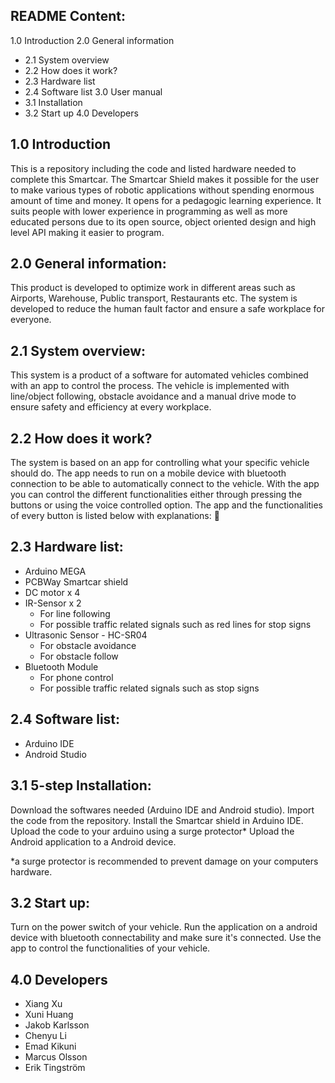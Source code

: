 ## README Content: 
1.0 Introduction
2.0 General information
  - 2.1 System overview
  - 2.2 How does it work?
  - 2.3 Hardware list
  - 2.4 Software list
3.0 User manual
  - 3.1 Installation
  - 3.2 Start up
4.0 Developers 

## 1.0 Introduction
This is a repository including the code and listed hardware needed to complete this Smartcar. The Smartcar Shield makes it possible for the user to make various types of robotic applications without spending enormous amount of time and money. It opens for a pedagogic learning experience. It suits people with lower experience in programming as well as more educated persons due to its open source, object oriented design and high level API making it easier to program. 

## 2.0 General information: 
This product is developed to optimize work in different areas such as Airports, Warehouse, Public transport, Restaurants etc. The system is developed to reduce the human fault factor and ensure a safe workplace for everyone.

## 2.1 System overview: 
This system is a product of a software for automated vehicles combined with an app to control the process. The vehicle is implemented with line/object following, obstacle avoidance and a manual drive mode to ensure safety and efficiency at every workplace. 

## 2.2 How does it work?
The system is based on an app for controlling what your specific vehicle should do. The app needs to run on a mobile device with bluetooth connection to be able to automatically connect to the vehicle. With the app you can control the different functionalities either through pressing the buttons or using the voice controlled option. The app and the functionalities of every button is listed below with explanations: 


## 2.3  Hardware list:

* Arduino MEGA
* PCBWay Smartcar shield
* DC motor x 4
* IR-Sensor x 2
  - For line following 
  - For possible traffic related signals such as red lines for stop signs
* Ultrasonic Sensor - HC-SR04
  - For obstacle avoidance
  - For obstacle follow 
* Bluetooth Module
  - For phone control
  - For possible traffic related signals such as stop signs

## 2.4 Software list:
* Arduino IDE
* Android Studio


## 3.1 5-step Installation:

Download the softwares needed (Arduino IDE and Android studio).
Import the code from the repository.
Install the Smartcar shield in Arduino IDE.
Upload the code to your arduino using a surge protector*
Upload the Android application to a Android device. 

*a surge protector is recommended to prevent damage on your computers hardware. 

## 3.2 Start up: 
Turn on the power switch of your vehicle.
Run the application on a android device with bluetooth connectability and make sure it's connected.
Use the app to control the functionalities of your vehicle. 

## 4.0 Developers
* Xiang Xu
* Xuni Huang
* Jakob Karlsson
* Chenyu Li
* Emad Kikuni
* Marcus Olsson
* Erik Tingström

